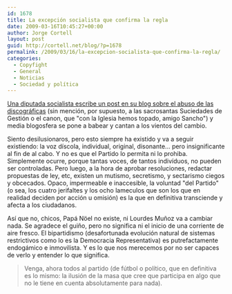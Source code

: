 ```yaml
---
id: 1678
title: La excepción socialista que confirma la regla
date: 2009-03-16T10:45:27+00:00
author: Jorge Cortell
layout: post
guid: http://cortell.net/blog/?p=1678
permalink: /2009/03/16/la-excepcion-socialista-que-confirma-la-regla/
categories:
  - Copyfight
  - General
  - Noticias
  - Sociedad y polí­tica
---
```

<a title="http://blogs.periodistadigital.com/ciudadaniaypolitica.php/2009/03/13/derechos-de-autor-artistas-internet-opor" href="http://blogs.periodistadigital.com/ciudadaniaypolitica.php/2009/03/13/derechos-de-autor-artistas-internet-opor" target="_blank">Una diputada socialista escribe un post en su blog sobre el abuso de las discográficas</a> (sin mención, por supuesto, a las sacrosantas Suciedades de Gestión o el canon, que "con la Iglesia hemos topado, amigo Sancho") y media blogosfera se pone a babear y cantan a los vientos del cambio.

Siento desilusionaros, pero esto siempre ha existido y va a seguir existiendo: la voz díscola, individual, original, disonante... pero insignificante al fin de al cabo. Y no es que el Partido lo permita ni lo prohiba. Simplemente ocurre, porque tantas voces, de tantos indivíduos, no pueden ser controladas. Pero luego, a la hora de aprobar resoluciones, redactar propuestas de ley, etc, existen un mutismo, secretismo, y sectarismo ciegos y obcecados. Opaco, impermeable e inaccesible, la voluntad "del Partido" (o sea, los cuatro jerifaltes y los ocho lameculos que son los que en realidad deciden por acción u omisión) es la que en definitiva transciende y afecta a los ciudadanos.

Así que no, chicos, Papá Nöel no existe, ni Lourdes Muñoz va a cambiar nada. Se agradece el guiño, pero no significa ni el inicio de una corriente de aire fresco. El bipartidismo (desafortunada evolución natural de sistemas restrictivos como lo es la Democracia Representativa) es putrefactamente endogámico e inmovilista. Y es lo que nos merecemos por no ser capaces de verlo y entender lo que significa.

> Venga, ahora todos al partido (de fútbol o político, que en definitiva es lo mismo: la ilusión de la masa que cree que participa en algo que no le tiene en cuenta absolutamente para nada).